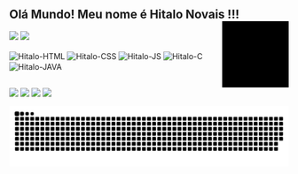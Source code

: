  ## Olá Mundo! Meu nome é Hitalo Novais !!! <img align="right" alt="Hitalo-HTML" height="120" widht="120" src="https://raw.githubusercontent.com/hitaloalesana/HitaloNovais/main/hitalo_novais.gif">
 <div>
   <img height="180em" src="https://github-readme-stats.vercel.app/api?username=hitaloalesana&show_icons=true&theme=synthwave"/>
   <img height="180em" src="https://github-readme-stats.vercel.app/api/top-langs/?username=hitaloalesana&hide=CMake,M4,Makefile,Perl,Shell,Batchfile&langs_count=8&theme=synthwave&layout=compact"/>
 </div>
 <div style="display: inline_block"><br>
   <img align="center" alt="Hitalo-HTML" height="50" widht="40" src="https://cdn.jsdelivr.net/gh/devicons/devicon/icons/html5/html5-original-wordmark.svg">
   <img align="center" alt="Hitalo-CSS" height="50" widht="40" src="https://cdn.jsdelivr.net/gh/devicons/devicon/icons/css3/css3-original-wordmark.svg">
   <img align="center" alt="Hitalo-JS" height="35" widht="40" src="https://cdn.jsdelivr.net/gh/devicons/devicon/icons/javascript/javascript-original.svg">
   <img align="center" alt="Hitalo-C" height="45" widht="40" src="https://cdn.jsdelivr.net/gh/devicons/devicon/icons/c/c-original.svg">
   <img align="center" alt="Hitalo-JAVA" height="50" widht="50" src="https://cdn.jsdelivr.net/gh/devicons/devicon/icons/java/java-original-wordmark.svg">
 </div>
 
 ##                         
 
<div>
  <a href="https://www.linkedin.com/in/hitalonovais/" target="_blank"><img src="https://img.shields.io/badge/-LinkedIn-%230077B5?style=for-the-badge&logo=linkedin&logoColor=white" target="_blank"></a>
  <a href = "mailto:hitalo.novais@gmail.com"><img src="https://img.shields.io/badge/-Gmail-%23333?style=for-the-badge&logo=gmail&logoColor=white" target="_blank"></a>
  <a href="https://www.youtube.com/channel/UCmvL2fYLQk8eJpmH1X-rStQ" target="_blank"><img src="https://img.shields.io/badge/YouTube-FF0000?style=for-the-badge&logo=youtube&logoColor=white" target="_blank"></a>
  <a href="https://www.twitch.tv/cerasgames" target="_blank"><img src="https://img.shields.io/badge/Twitch-9146FF?style=for-the-badge&logo=twitch&logoColor=white" target="_blank"></a>

  ![Snake animation](https://github.com/hitaloalesana/HitaloNovais/blob/output/github-contribution-grid-snake.svg)
</div>
